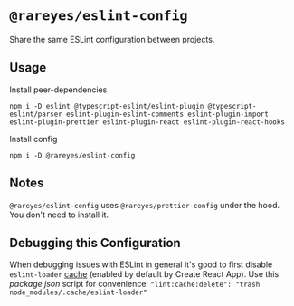 # `@rareyes/eslint-config`

Share the same ESLint configuration between projects.

## Usage

Install peer-dependencies
```
npm i -D eslint @typescript-eslint/eslint-plugin @typescript-eslint/parser eslint-plugin-eslint-comments eslint-plugin-import eslint-plugin-prettier eslint-plugin-react eslint-plugin-react-hooks
```

Install config
```
npm i -D @rareyes/eslint-config
```

## Notes

`@rareyes/eslint-config` uses `@rareyes/prettier-config` under the hood. You don't need to install it.

## Debugging this Configuration

When debugging issues with ESLint in general it's good to first disable `eslint-loader` [cache](https://webpack.js.org/loaders/eslint-loader/#cache) (enabled by default by Create React App). Use this *package.json* script for convenience: `"lint:cache:delete": "trash node_modules/.cache/eslint-loader"`
